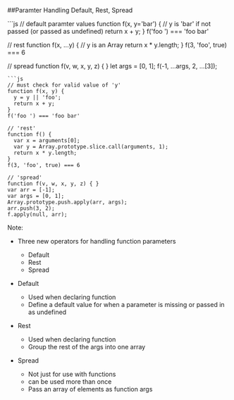 ##Paramter Handling
Default, Rest, Spread
<!-- .element: class="small" -->

<div class="split-container">
```js
// default paramter values
function f(x, y='bar') {
  // y is 'bar' if not passed (or passed as undefined)
  return x + y;
}
f('foo ') === 'foo bar'

// rest
function f(x, ...y) {
  // y is an Array
  return x * y.length;
}
f(3, 'foo', true) === 6

// spread
function f(v, w, x, y, z) { }
let args = [0, 1];
f(-1, ...args, 2, ...[3]);
```
```js
// must check for valid value of 'y'
function f(x, y) {
  y = y || 'foo';
  return x + y;
}
f('foo ') === 'foo bar'

// 'rest'
function f() {
  var x = arguments[0];
  var y = Array.prototype.slice.call(arguments, 1);
  return x * y.length;
}
f(3, 'foo', true) === 6

// 'spread'
function f(v, w, x, y, z) { }
var arr = [-1];
var args = [0, 1];
Array.prototype.push.apply(arr, args);
arr.push(3, 2);
f.apply(null, arr);
```

Note:
- Three new operators for handling function parameters
  - Default
  - Rest
  - Spread

- Default
  - Used when declaring function
  - Define a default value for when a parameter is missing or passed in as undefined

- Rest
  - Used when declaring function
  - Group the rest of the args into one array

- Spread
  - Not just for use with functions
  - can be used more than once
  - Pass an array of elements as function args
